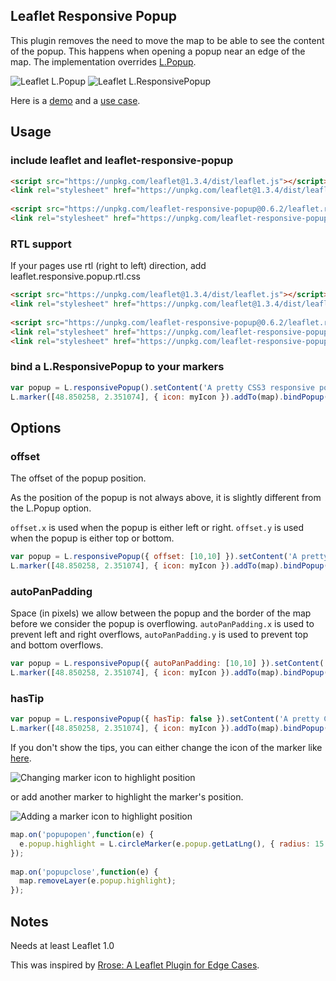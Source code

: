 ## Leaflet Responsive Popup

This plugin removes the need to move the map to be able to see the content of the popup. This happens when opening a popup near an edge of the map.
The implementation overrides [L.Popup](http://leafletjs.com/reference-1.0.2.html#popup).

![Leaflet L.Popup](https://yafred.github.io/leaflet-responsive-popup/assets/images/leaflet-popup.png)
![Leaflet L.ResponsivePopup](https://yafred.github.io/leaflet-responsive-popup/assets/images/leaflet-responsive-popup.png)

Here is a [demo](https://yafred.github.io/leaflet-responsive-popup/default-marker-tip) and a [use case](http://franceimage.github.io/map).

## Usage

### include leaflet and leaflet-responsive-popup

```html
<script src="https://unpkg.com/leaflet@1.3.4/dist/leaflet.js"></script>
<link rel="stylesheet" href="https://unpkg.com/leaflet@1.3.4/dist/leaflet.css" />
	
<script src="https://unpkg.com/leaflet-responsive-popup@0.6.2/leaflet.responsive.popup.js"></script>
<link rel="stylesheet" href="https://unpkg.com/leaflet-responsive-popup@0.6.2/leaflet.responsive.popup.css" />
```

### RTL support
If your pages use rtl (right to left) direction, add leaflet.responsive.popup.rtl.css

```html
<script src="https://unpkg.com/leaflet@1.3.4/dist/leaflet.js"></script>
<link rel="stylesheet" href="https://unpkg.com/leaflet@1.3.4/dist/leaflet.css" />
	
<script src="https://unpkg.com/leaflet-responsive-popup@0.6.2/leaflet.responsive.popup.js"></script>
<link rel="stylesheet" href="https://unpkg.com/leaflet-responsive-popup@0.6.2/leaflet.responsive.popup.css" />
<link rel="stylesheet" href="https://unpkg.com/leaflet-responsive-popup@0.6.2/leaflet.responsive.popup.rtl.css" />
```

### bind a L.ResponsivePopup to your markers

```javascript
var popup = L.responsivePopup().setContent('A pretty CSS3 responsive popup.<br> Easily customizable.');
L.marker([48.850258, 2.351074], { icon: myIcon }).addTo(map).bindPopup(popup);
```

## Options

### offset

The offset of the popup position. 

As the position of the popup is not always above, it is slightly different from the L.Popup option.

`offset.x` is used when the popup is either left or right. `offset.y` is used when the popup is either top or bottom.

```javascript
var popup = L.responsivePopup({ offset: [10,10] }).setContent('A pretty CSS3 responsive popup.<br> Easily customizable.');
L.marker([48.850258, 2.351074], { icon: myIcon }).addTo(map).bindPopup(popup);
```

### autoPanPadding

Space (in pixels) we allow between the popup and the border of the map before we consider the popup is overflowing. `autoPanPadding.x` is used to prevent left and right overflows, `autoPanPadding.y` is used to prevent top and bottom overflows.

```javascript
var popup = L.responsivePopup({ autoPanPadding: [10,10] }).setContent('A pretty CSS3 responsive popup.<br> Easily customizable.');
L.marker([48.850258, 2.351074], { icon: myIcon }).addTo(map).bindPopup(popup);
```

### hasTip

```javascript
var popup = L.responsivePopup({ hasTip: false }).setContent('A pretty CSS3 responsive popup.<br> Easily customizable.');
L.marker([48.850258, 2.351074], { icon: myIcon }).addTo(map).bindPopup(popup);
```

If you don't show the tips, you can either change the icon of the marker like [here](http://franceimage.github.io/map).

![Changing marker icon to highlight position](https://yafred.github.io/leaflet-responsive-popup/assets/images/change-marker-icon.png)


or add another marker to highlight the marker's position.

![Adding a marker icon to highlight position](https://yafred.github.io/leaflet-responsive-popup/assets/images/leaflet-responsive-popup-no-tip.png)

```javascript
map.on('popupopen',function(e) {
  e.popup.highlight = L.circleMarker(e.popup.getLatLng(), { radius: 15 , opacity: 0, fillColor: "#000000", fillOpacity: .3 }).addTo(map);
});
    	
map.on('popupclose',function(e) {
  map.removeLayer(e.popup.highlight);
});
```


## Notes
Needs at least Leaflet 1.0

This was inspired by [Rrose: A Leaflet Plugin for Edge Cases](https://github.com/erictheise/rrose).

